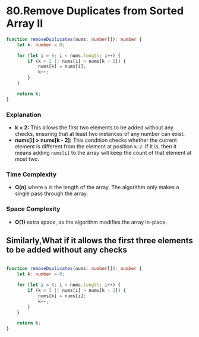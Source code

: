 #  80.Remove Duplicates from Sorted Array II

```typescript
function removeDuplicates(nums: number[]): number {
    let k: number = 0;

    for (let i = 0; i < nums.length; i++) {
        if (k < 2 || nums[i] > nums[k - 2]) {
            nums[k] = nums[i];
            k++;
        }
    }

    return k;
}
```

### Explanation

- **k < 2:** This allows the first two elements to be added without any checks, ensuring that at least two instances of any number can exist.
- **nums[i] > nums[k - 2]:** This condition checks whether the current element is different from the element at position `k-2`. If it is, then it means adding `nums[i]` to the array will keep the count of that element at most two.



### Time Complexity
- **O(n)** where `n` is the length of the array. The algorithm only makes a single pass through the array.

### Space Complexity
- **O(1)** extra space, as the algorithm modifies the array in-place.


## Similarly,What if it allows the first three elements to be added without any checks

```typescript

function removeDuplicates(nums: number[]): number {
    let k: number = 0;

    for (let i = 0; i < nums.length; i++) {
        if (k < 3 || nums[i] > nums[k - 3]) {
            nums[k] = nums[i];
            k++;
        }
    }

    return k;
}

```
